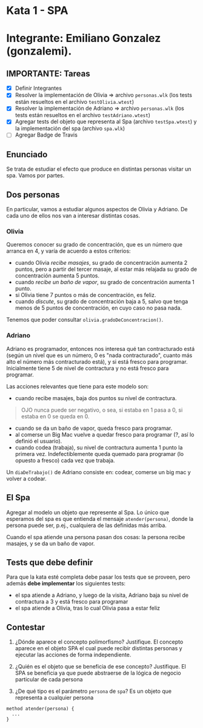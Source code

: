 # Kata 1 - SPA

# Integrante: Emiliano Gonzalez (gonzalemi).

## IMPORTANTE: Tareas

- [X] Definir Integrantes
- [X] Resolver la implementación de Olivia => archivo `personas.wlk` (los tests están resueltos en el archivo `testOlivia.wtest`)
- [X] Resolver la implementación de Adriano => archivo `personas.wlk` (los tests están resueltos en el archivo `testAdriano.wtest`)
- [X] Agregar tests del objeto que representa al Spa (archivo `testSpa.wtest`) y la implementación del spa (archivo `spa.wlk`)
- [ ] Agregar Badge de Travis

## Enunciado

Se trata de estudiar el efecto que produce en distintas personas visitar un spa. Vamos por partes.

## Dos personas

En particular, vamos a estudiar algunos aspectos de Olivia y Adriano. De cada uno de ellos nos van a interesar distintas cosas.

### Olivia

Queremos conocer su grado de concentración, que es un número que arranca en 4, y varía de acuerdo a estos criterios:

- cuando Olivia _recibe masajes_, su grado de concentración aumenta 2 puntos, pero a partir del tercer masaje, al estar más relajada su grado de concentración aumenta 5 puntos.
- cuando _recibe un baño de vapor_, su grado de concentración aumenta 1 punto.
- si Olivia tiene 7 puntos o más de concentración, es feliz.
- cuando _discute_, su grado de concentración baja a 5, salvo que tenga menos de 5 puntos de concentración, en cuyo caso no pasa nada.

Tenemos que poder consultar `olivia.gradoDeConcentracion()`.

### Adriano

Adriano es programador, entonces nos interesa qué tan contracturado está (según un nivel que es un número, 0 es "nada contracturado", cuanto más alto el número más contracturado está), y si está fresco para programar. Inicialmente tiene 5 de nivel de contractura y no está fresco para programar.

Las acciones relevantes que tiene para este modelo son:

- cuando recibe masajes, baja dos puntos su nivel de contractura.

> OJO nunca puede ser negativo, o sea, si estaba en 1 pasa a 0, si estaba en 0 se queda en 0.

- cuando se da un baño de vapor, queda fresco para programar.
- al comerse un Big Mac vuelve a quedar fresco para programar (?, así lo definió el usuario).
- cuando codea (trabaja), su nivel de contractura aumenta 1 punto la primera vez. Indefectiblemente queda quemado para programar (lo opuesto a fresco) cada vez que trabaja.

Un `diaDeTrabajo()` de Adriano consiste en: codear, comerse un big mac y volver a codear.

## El Spa

Agregar al modelo un objeto que represente al Spa. Lo único que esperamos del spa es que entienda el mensaje `atender(persona)`, donde la persona puede ser, p.ej., cualquiera de las definidas más arriba.

Cuando el spa atiende una persona pasan dos cosas: la persona recibe masajes, y se da un baño de vapor.

## Tests que debe definir

Para que la kata esté completa debe pasar los tests que se proveen, pero además **debe implementar** los siguientes tests:

- el spa atiende a Adriano, y luego de la visita, Adriano baja su nivel de contractura a 3 y está fresco para programar
- el spa atiende a Olivia, tras lo cual Olivia pasa a estar feliz

## Contestar

1. ¿Dónde aparece el concepto polimorfismo? Justifique.
El concepto aparece en el objeto SPA el cual puede recibir distintas personas
y ejecutar las acciones de forma independiente.

2. ¿Quién es el objeto que se beneficia de ese concepto? Justifique.
El SPA se beneficia ya que puede abstraerse de la lógica de negocio particular de cada persona

3. ¿De qué tipo es el parámetro `persona` de `spa`?
Es un objeto que representa a cualquier persona

```wollok
method atender(persona) {
  ...
}
```
